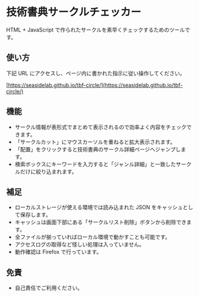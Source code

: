 # 技術書典サークルチェッカー

HTML + JavaScript で作られたサークルを素早くチェックするためのツールです。

## 使い方

下記 URL にアクセスし、ページ内に書かれた指示に従い操作してください。

[https://seasidelab.github.io/tbf-circle/](https://seasidelab.github.io/tbf-circle/)

## 機能

- サークル情報が表形式でまとめて表示されるので効率よく内容をチェックできます。
- 「サークルカット」にマウスカーソルを重ねると拡大表示されます。
- 「配置」をクリックすると技術書典のサークル詳細ページへジャンプします。
- 検索ボックスにキーワードを入力すると「ジャンル詳細」と一致したサークルだけに絞り込まれます。

## 補足

- ローカルストレージが使える環境では読み込まれた JSON をキャッシュとして保存します。
- キャッシュは画面下部にある「サークルリスト削除」ボタンから削除できます。
- 全ファイルが揃っていればローカル環境で動かすことも可能です。
- アクセスログの取得など怪しい処理は入っていません。
- 動作確認は Firefox で行っています。

## 免責

- 自己責任でご利用ください。
